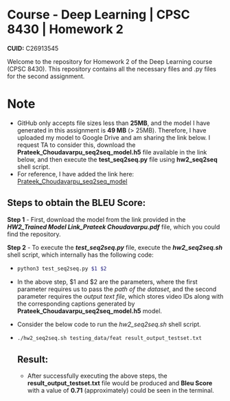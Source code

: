 # Course - Deep Learning | CPSC 8430 | Homework 2

**CUID:** C26913545

Welcome to the repository for Homework 2 of the Deep Learning course (CPSC 8430). This repository contains all the necessary files and .py files for the second assignment.

# Note
- GitHub only accepts file sizes less than **25MB**, and the model I have generated in this assignment is **49 MB** (> 25MB). Therefore, I have uploaded my model to Google Drive and am sharing the link below. I request TA to consider this, download the **Prateek_Choudavarpu_seq2seq_model.h5** file available in the link below, and then execute the **test_seq2seq.py** file using **hw2_seq2seq** shell script.
- For reference, I have added the link here: [Prateek_Choudavarpu_seq2seq_model](https://drive.google.com/file/d/1IXquJuc0_-XsUq5aK9n9jgkz-SXl1EtT/view?usp=sharing)

## Steps to obtain the BLEU Score:

**Step 1** - First, download the model from the link provided in the **_HW2_Trained Model Link_Prateek Choudavarpu.pdf_** file, which you could find the repository. 

**Step 2** - To execute the **_test_seq2seq.py_** file, execute the **_hw2_seq2seq.sh_** shell script, which internally has the following code: 
- ```bash
  python3 test_seq2seq.py $1 $2
  ```
- In the above step, $1 and $2 are the parameters, where the first parameter requires us to pass the _path of the dataset_, and the second parameter requires the _output text file_, which stores video IDs along with the corresponding captions generated by **Prateek_Choudavarpu_seq2seq_model.h5** model.
- Consider the below code to run the _hw2_seq2seq.sh_ shell script.
- ```bash
  ./hw2_seq2seq.sh testing_data/feat result_output_testset.txt
  ```

  ## Result:
  - After successfully executing the above steps, the **result_output_testset.txt** file would be produced and **Bleu Score** with a value of **0.71** (approximately) could be seen in the terminal.
